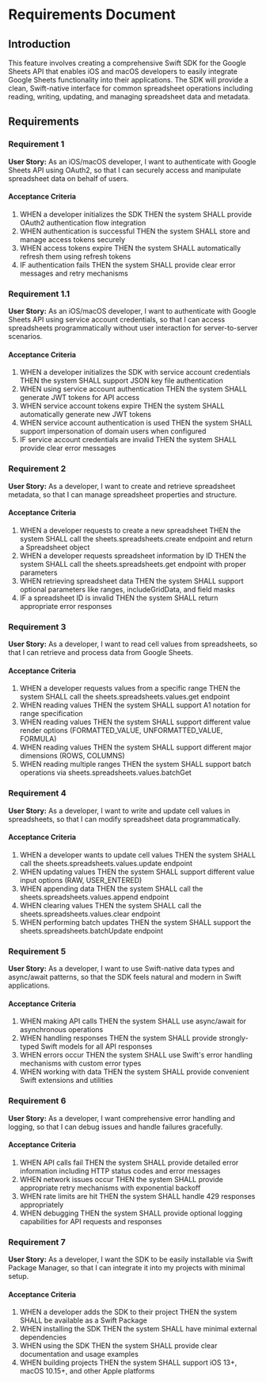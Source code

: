 # Requirements Document

## Introduction

This feature involves creating a comprehensive Swift SDK for the Google Sheets API that enables iOS and macOS developers to easily integrate Google Sheets functionality into their applications. The SDK will provide a clean, Swift-native interface for common spreadsheet operations including reading, writing, updating, and managing spreadsheet data and metadata.

## Requirements

### Requirement 1

**User Story:** As an iOS/macOS developer, I want to authenticate with Google Sheets API using OAuth2, so that I can securely access and manipulate spreadsheet data on behalf of users.

#### Acceptance Criteria

1. WHEN a developer initializes the SDK THEN the system SHALL provide OAuth2 authentication flow integration
2. WHEN authentication is successful THEN the system SHALL store and manage access tokens securely
3. WHEN access tokens expire THEN the system SHALL automatically refresh them using refresh tokens
4. IF authentication fails THEN the system SHALL provide clear error messages and retry mechanisms

### Requirement 1.1

**User Story:** As an iOS/macOS developer, I want to authenticate with Google Sheets API using service account credentials, so that I can access spreadsheets programmatically without user interaction for server-to-server scenarios.

#### Acceptance Criteria

1. WHEN a developer initializes the SDK with service account credentials THEN the system SHALL support JSON key file authentication
2. WHEN using service account authentication THEN the system SHALL generate JWT tokens for API access
3. WHEN service account tokens expire THEN the system SHALL automatically generate new JWT tokens
4. WHEN service account authentication is used THEN the system SHALL support impersonation of domain users when configured
5. IF service account credentials are invalid THEN the system SHALL provide clear error messages

### Requirement 2

**User Story:** As a developer, I want to create and retrieve spreadsheet metadata, so that I can manage spreadsheet properties and structure.

#### Acceptance Criteria

1. WHEN a developer requests to create a new spreadsheet THEN the system SHALL call the sheets.spreadsheets.create endpoint and return a Spreadsheet object
2. WHEN a developer requests spreadsheet information by ID THEN the system SHALL call the sheets.spreadsheets.get endpoint with proper parameters
3. WHEN retrieving spreadsheet data THEN the system SHALL support optional parameters like ranges, includeGridData, and field masks
4. IF a spreadsheet ID is invalid THEN the system SHALL return appropriate error responses

### Requirement 3

**User Story:** As a developer, I want to read cell values from spreadsheets, so that I can retrieve and process data from Google Sheets.

#### Acceptance Criteria

1. WHEN a developer requests values from a specific range THEN the system SHALL call the sheets.spreadsheets.values.get endpoint
2. WHEN reading values THEN the system SHALL support A1 notation for range specification
3. WHEN reading values THEN the system SHALL support different value render options (FORMATTED_VALUE, UNFORMATTED_VALUE, FORMULA)
4. WHEN reading values THEN the system SHALL support different major dimensions (ROWS, COLUMNS)
5. WHEN reading multiple ranges THEN the system SHALL support batch operations via sheets.spreadsheets.values.batchGet

### Requirement 4

**User Story:** As a developer, I want to write and update cell values in spreadsheets, so that I can modify spreadsheet data programmatically.

#### Acceptance Criteria

1. WHEN a developer wants to update cell values THEN the system SHALL call the sheets.spreadsheets.values.update endpoint
2. WHEN updating values THEN the system SHALL support different value input options (RAW, USER_ENTERED)
3. WHEN appending data THEN the system SHALL call the sheets.spreadsheets.values.append endpoint
4. WHEN clearing values THEN the system SHALL call the sheets.spreadsheets.values.clear endpoint
5. WHEN performing batch updates THEN the system SHALL support the sheets.spreadsheets.batchUpdate endpoint

### Requirement 5

**User Story:** As a developer, I want to use Swift-native data types and async/await patterns, so that the SDK feels natural and modern in Swift applications.

#### Acceptance Criteria

1. WHEN making API calls THEN the system SHALL use async/await for asynchronous operations
2. WHEN handling responses THEN the system SHALL provide strongly-typed Swift models for all API responses
3. WHEN errors occur THEN the system SHALL use Swift's error handling mechanisms with custom error types
4. WHEN working with data THEN the system SHALL provide convenient Swift extensions and utilities

### Requirement 6

**User Story:** As a developer, I want comprehensive error handling and logging, so that I can debug issues and handle failures gracefully.

#### Acceptance Criteria

1. WHEN API calls fail THEN the system SHALL provide detailed error information including HTTP status codes and error messages
2. WHEN network issues occur THEN the system SHALL provide appropriate retry mechanisms with exponential backoff
3. WHEN rate limits are hit THEN the system SHALL handle 429 responses appropriately
4. WHEN debugging THEN the system SHALL provide optional logging capabilities for API requests and responses

### Requirement 7

**User Story:** As a developer, I want the SDK to be easily installable via Swift Package Manager, so that I can integrate it into my projects with minimal setup.

#### Acceptance Criteria

1. WHEN a developer adds the SDK to their project THEN the system SHALL be available as a Swift Package
2. WHEN installing the SDK THEN the system SHALL have minimal external dependencies
3. WHEN using the SDK THEN the system SHALL provide clear documentation and usage examples
4. WHEN building projects THEN the system SHALL support iOS 13+, macOS 10.15+, and other Apple platforms